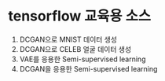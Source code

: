 # tensorflow 교육용 소스

1. DCGAN으로 MNIST 데이터 생성
2. DCGAN으로 CELEB 얼굴 데이터 생성
3. VAE를 응용한 Semi-supervised learning
4. DCGAN을 응용한 Semi-supervised learning
